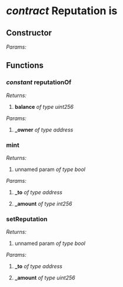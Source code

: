 
# *contract* Reputation is  


## Constructor

*Params:*




## Functions


### *constant*  reputationOf

*Returns:*

 1. **balance** *of type uint256*


*Params:*

 1. **_owner** *of type address*




###  mint

*Returns:*

 1. unnamed param *of type bool*


*Params:*

 1. **_to** *of type address*

 2. **_amount** *of type int256*




###  setReputation

*Returns:*

 1. unnamed param *of type bool*


*Params:*

 1. **_to** *of type address*

 2. **_amount** *of type uint256*



